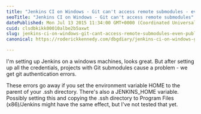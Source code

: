 ```yaml
---
title: "Jenkins CI on Windows - Git can't access remote submodules - even public ones."
seoTitle: "Jenkins CI on Windows - Git can't access remote submodules"
datePublished: Mon Jul 13 2015 11:34:00 GMT+0000 (Coordinated Universal Time)
cuid: clsdbkikk00010albe2b5axwt
slug: jenkins-ci-on-windows-git-cant-access-remote-submodules-even-public-ones
canonical: https://roderickkennedy.com/dbgdiary/jenkins-ci-on-windows-git-cant-access-remote-submodules-even-public-ones

---
```


I'm setting up Jenkins on a windows machines, looks great. But after setting up all the credentials, projects with Git submodules cause a problem - we get git authentication errors.

These errors go away if you set the environment variable HOME to the parent of your .ssh directory. There's also a JENKINS\_HOME variable. Possibly setting this and copying the .ssh directory to Program Files (x86)/Jenkins might have the same effect, but I've not tested that yet.